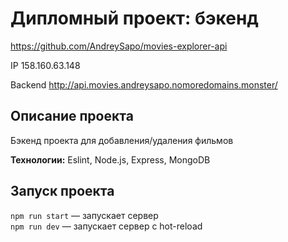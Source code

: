 # Дипломный проект: бэкенд

https://github.com/AndreySapo/movies-explorer-api

IP 158.160.63.148

Backend http://api.movies.andreysapo.nomoredomains.monster/

## Описание проекта

Бэкенд проекта для добавления/удаления фильмов
 
**Технологии:** Eslint, Node.js, Express, MongoDB

## Запуск проекта

`npm run start` — запускает сервер   
`npm run dev` — запускает сервер с hot-reload
